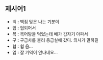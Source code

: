 ## 제시어1
- 백 : 백점 맞은 나는 기분이
- 업 : 업되어서 
- 복 : 복어탕을 먹었는데 배가 갑자기 아파서 
- 구 : 구급차를 불러 응급실에 갔다. 의사가 말하길
- 협 : 협 음...
- 업 : 잘 기억이 안나네요...
